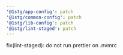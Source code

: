 ```yaml
---
'@1stg/app-config': patch
'@1stg/common-config': patch
'@1stg/lib-config': patch
'@1stg/lint-staged': patch
---
```


fix(lint-staged): do not run prettier on .nvmrc
